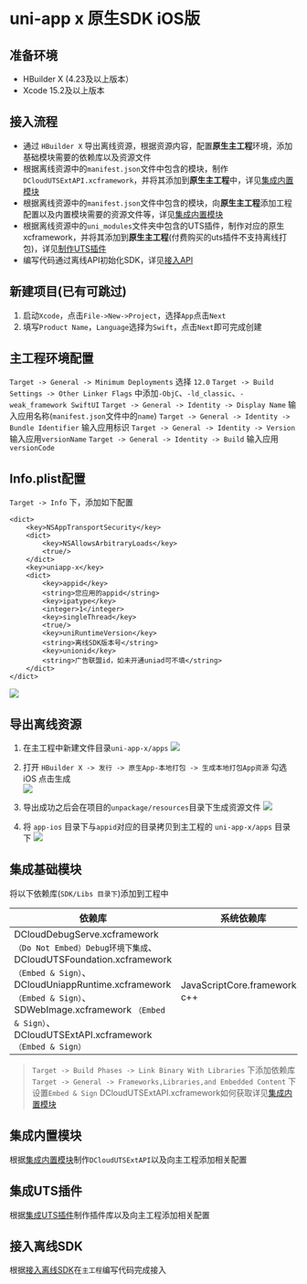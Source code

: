 # uni-app x 原生SDK iOS版

## 准备环境
* HBuilder X (4.23及以上版本）
* Xcode 15.2及以上版本

## 接入流程
* 通过 `HBuilder X` 导出离线资源，根据资源内容，配置**原生主工程**环境，添加基础模块需要的依赖库以及资源文件
* 根据离线资源中的`manifest.json`文件中包含的模块，制作`DCloudUTSExtAPI.xcframework`，并将其添加到**原生主工程**中，详见[集成内置模块](../modules/ios/modules.md)
* 根据离线资源中的`manifest.json`文件中包含的模块，向**原生主工程**添加工程配置以及内置模块需要的资源文件等，详见[集成内置模块](../modules/ios/modules.md)
* 根据离线资源中的`uni_modules`文件夹中包含的UTS插件，制作对应的原生xcframework，并将其添加到**原生主工程**(付费购买的uts插件不支持离线打包)，详见[制作UTS插件](iosuts.md)
* 编写代码通过离线API初始化SDK，详见[接入API](iosapi.md)

## 新建项目(已有可跳过)
1. 启动`Xcode`，点击`File->New->Project`，选择`App`点击`Next`
2. 填写`Product Name`，`Language`选择为`Swift`，点击`Next`即可完成创建

## 主工程环境配置
`Target -> General -> Minimum Deployments` 选择 `12.0`
`Target -> Build Settings -> Other Linker Flags` 中添加`-ObjC`、`-ld_classic`、`-weak_framework SwiftUI`
`Target -> General -> Identity -> Display Name` 输入应用名称(`manifest.json`文件中的`name`)
`Target -> General -> Identity -> Bundle Identifier` 输入应用标识
`Target -> General -> Identity -> Version` 输入应用`versionName`
`Target -> General -> Identity -> Build` 输入应用`versionCode`

## Info.plist配置

`Target -> Info` 下，添加如下配置
```
<dict>
	<key>NSAppTransportSecurity</key>
	<dict>
		<key>NSAllowsArbitraryLoads</key>
		<true/>
	</dict>
	<key>uniapp-x</key>
	<dict>
		<key>appid</key>
		<string>您应用的appid</string>
		<key>ipatype</key>
		<integer>1</integer>
		<key>singleThread</key>
		<true/>
		<key>uniRuntimeVersion</key>
		<string>离线SDK版本号</string>
		<key>unionid</key>
		<string>广告联盟id，如未开通uniad可不填</string>
	</dict>
</dict>
```
![](https://web-ext-storage.dcloud.net.cn/native/doc/iOS/uniappx_info.png)


## 导出离线资源
1. 在主工程中新建文件目录`uni-app-x/apps`
    ![](https://web-ext-storage.dcloud.net.cn/native/doc/iOS/create_resources_document.png)

2. 打开 `HBuilder X -> 发行 -> 原生App-本地打包 -> 生成本地打包App资源` 勾选iOS 点击生成  
    ![](https://web-ext-storage.dcloud.net.cn/native/doc/iOS/export.png)


3. 导出成功之后会在项目的`unpackage/resources`目录下生成资源文件
    ![](https://web-ext-storage.dcloud.net.cn/native/doc/iOS/resources.png)

4. 将 `app-ios` 目录下与`appid`对应的目录拷贝到主工程的 `uni-app-x/apps` 目录下
    ![](https://web-ext-storage.dcloud.net.cn/native/doc/iOS/copy_resources.png)


## 集成基础模块
将以下依赖库(`SDK/Libs 目录下`)添加到工程中

| 依赖库 | 系统依赖库 |
| ---   | ---|
| DCloudDebugServe.xcframework `（Do Not Embed）Debug环境下集成`、DCloudUTSFoundation.xcframework `（Embed & Sign）`、DCloudUniappRuntime.xcframework `（Embed & Sign）`、SDWebImage.xcframework `（Embed & Sign）`、DCloudUTSExtAPI.xcframework `（Embed & Sign）`   |   JavaScriptCore.framework、c++ |

> `Target -> Build Phases -> Link Binary With Libraries` 下添加依赖库
> `Target -> General -> Frameworks,Libraries,and Embedded Content` 下设置`Embed & Sign`
> DCloudUTSExtAPI.xcframework如何获取详见[集成内置模块](../modules/ios/modules.md)

## 集成内置模块
根据[集成内置模块](../modules/ios/modules.md)制作`DCloudUTSExtAPI`以及向主工程添加相关配置

## 集成UTS插件
根据[集成UTS插件](iosuts.md)制作插件库以及向主工程添加相关配置

## 接入离线SDK
根据[接入离线SDK](iosapi.md)在`主工程`编写代码完成接入